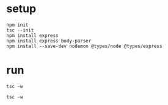 # setup

```
npm init
tsc --init
npm install express
npm install express body-parser
npm install --save-dev nodemon @types/node @types/express
```

# run

```
tsc -w
```

`tsc -w`
